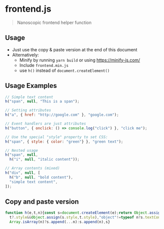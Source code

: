 
# frontend.js

> Nanoscopic frontend helper function

## Usage
- Just use the copy & paste version at the end of this document
- Alternatively:
    - Minify by running `yarn build` or using https://minify-js.com/
    - Include `frontend.min.js`
    - use `h()` instead of `document.createElement()`

## Usage Examples
```js
// Simple text content
h("span", null, "This is a span");

// Setting attributes
h("a", { href: "http://google.com" }, "google.com");

// Event handlers are just attributes
h("button", { onclick: () => console.log("click") }, "click me");

// Use the special "style" property to set CSS:
h("span", { style: { color: "green"} }, "green text");

// Nested usage
h("span", null,
  h("i", null, "italic content"));

// Array contents (mixed)
h("div", null, [
  h("b", null, "bold content"),
  "simple text content",
]);
```

## Copy and paste version
```js
function h(e,t,n){const s=document.createElement(e);return Object.assign(s,t),
  t?.style&&Object.assign(s.style,t.style),"object"!=typeof n?s.textContent=n:
  Array.isArray(n)?s.append(...n):s.append(n),s}
```
